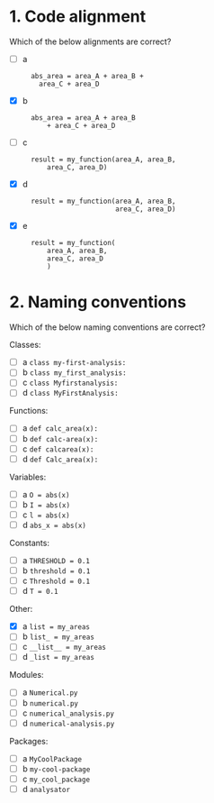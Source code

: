 # 1. Code alignment

Which of the below alignments are correct?

- [ ] a

        abs_area = area_A + area_B +
          area_C + area_D

- [x] b

        abs_area = area_A + area_B 
            + area_C + area_D

- [ ] c

        result = my_function(area_A, area_B, 
            area_C, area_D)

- [x] d

        result = my_function(area_A, area_B, 
                             area_C, area_D)

- [x] e

        result = my_function(
            area_A, area_B, 
            area_C, area_D
            )

# 2. Naming conventions

Which of the below naming conventions are correct?  

Classes:  
- [ ] a `class my-first-analysis:` 
- [ ] b `class my_first_analysis:` 
- [ ] c `class Myfirstanalysis:` 
- [ ] d `class MyFirstAnalysis:`   

Functions:  
- [ ] a `def calc_area(x):` 
- [ ] b `def calc-area(x):` 
- [ ] c `def calcarea(x):` 
- [ ] d `def Calc_area(x):`   

Variables:  
- [ ] a `O = abs(x)`
- [ ] b `I = abs(x)`
- [ ] c `l = abs(x)`
- [ ] d `abs_x = abs(x)`  

Constants:  
- [ ] a `THRESHOLD = 0.1`
- [ ] b `threshold = 0.1`
- [ ] c `Threshold = 0.1`
- [ ] d `T = 0.1`  

Other:  
- [x] a `list = my_areas`
- [ ] b `list_ = my_areas`
- [ ] c `__list__ = my_areas`
- [ ] d `_list = my_areas`  

Modules:  
- [ ] a `Numerical.py`
- [ ] b `numerical.py`
- [ ] c `numerical_analysis.py`
- [ ] d `numerical-analysis.py`

Packages:  
- [ ] a `MyCoolPackage`
- [ ] b `my-cool-package`
- [ ] c `my_cool_package`
- [ ] d `analysator`